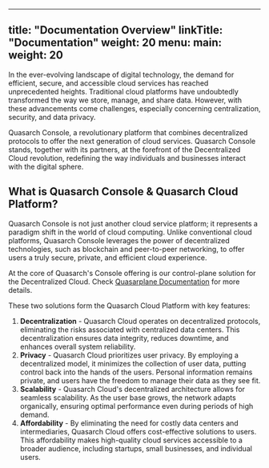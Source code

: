 
---
title: "Documentation Overview"
linkTitle: "Documentation"
weight: 20
menu:
  main:
    weight: 20
---

In the ever-evolving landscape of digital technology, the demand for efficient, secure, and accessible cloud services has reached unprecedented heights.
Traditional cloud platforms have undoubtedly transformed the way we store, manage, and share data.
However, with these advancements come challenges, especially concerning centralization, security, and data privacy.

Quasarch Console, a revolutionary platform that combines decentralized protocols to offer the next generation of cloud services.
Quasarch Console stands, together with its partners, at the forefront of the Decentralized Cloud revolution, redefining the way individuals and businesses interact with the digital sphere.

## What is Quasarch Console & Quasarch Cloud Platform?

Quasarch Console is not just another cloud service platform; it represents a paradigm shift in the world of cloud computing.
Unlike conventional cloud platforms, Quasarch Console leverages the power of decentralized technologies, such as blockchain and peer-to-peer networking, to offer users a truly secure, private, and efficient cloud experience.

At the core of Quasarch's Console offering is our control-plane solution for the Decentralized Cloud.
Check [Quasarplane Documentation](quasarplane/_index.md) for more details.

These two solutions form the Quasarch Cloud Platform with key features:

1) **Decentralization** - Quasarch Cloud operates on decentralized protocols, eliminating the risks associated with centralized data centers. This decentralization ensures data integrity, reduces downtime, and enhances overall system reliability.
2) **Privacy** - Quasarch Cloud prioritizes user privacy. By employing a decentralized model, it minimizes the collection of user data, putting control back into the hands of the users. Personal information remains private, and users have the freedom to manage their data as they see fit.
3) **Scalability** - Quasarch Cloud's decentralized architecture allows for seamless scalability. As the user base grows, the network adapts organically, ensuring optimal performance even during periods of high demand.
4) **Affordability** - By eliminating the need for costly data centers and intermediaries, Quasarch Cloud offers cost-effective solutions to users. This affordability makes high-quality cloud services accessible to a broader audience, including startups, small businesses, and individual users.
